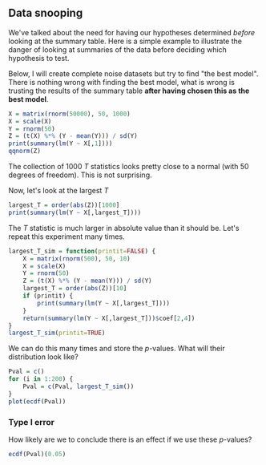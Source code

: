 
## Data snooping

We've talked about the need for having our hypotheses determined 
*before* looking at the summary table. Here is a simple example to illustrate
the danger of looking at summaries of the data before deciding which hypothesis to test.

Below, I will create complete noise datasets but try to
find "the best model". There is nothing
wrong with finding the best model, what is wrong is trusting the
results of the summary table **after having chosen this as the best model**.


```R
X = matrix(rnorm(50000), 50, 1000)
X = scale(X)
Y = rnorm(50)
Z = (t(X) %*% (Y - mean(Y))) / sd(Y)
print(summary(lm(Y ~ X[,1])))
qqnorm(Z)
```

The collection of 1000 $T$ statistics looks pretty close to a normal (with 50 degrees of freedom). This is not surprising.

Now, let's look at the largest $T$


```R
largest_T = order(abs(Z))[1000]
print(summary(lm(Y ~ X[,largest_T])))
```

The $T$ statistic is much larger in absolute value than it should be.
Let's repeat this experiment many times.


```R
largest_T_sim = function(printit=FALSE) {
    X = matrix(rnorm(500), 50, 10)
    X = scale(X)
    Y = rnorm(50)
    Z = (t(X) %*% (Y - mean(Y))) / sd(Y)
    largest_T = order(abs(Z))[10]
    if (printit) {
        print(summary(lm(Y ~ X[,largest_T])))
    }
    return(summary(lm(Y ~ X[,largest_T]))$coef[2,4])
}
largest_T_sim(printit=TRUE)
```

We can do this many times and store the $p$-values. What will their distribution look like?


```R
Pval = c()
for (i in 1:200) {
    Pval = c(Pval, largest_T_sim())
}
plot(ecdf(Pval))
```

### Type I error

How likely are we to conclude there is an effect if we use these $p$-values?


```R
ecdf(Pval)(0.05)
```


```R

```
